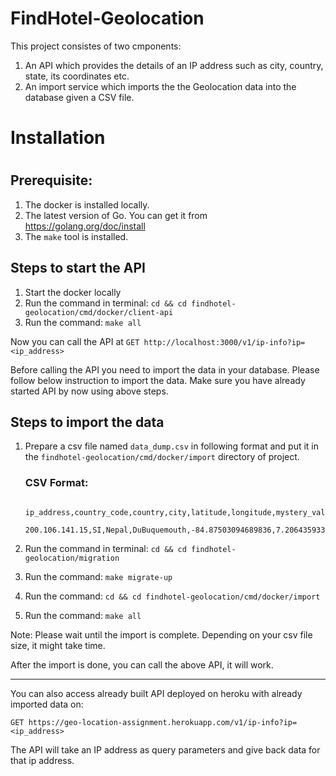 # FindHotel-Geolocation

This project consistes of two cmponents:

1) An API which provides the details of an IP address such as city, country, state, its coordinates etc.
2) An import service which imports the the Geolocation data into the database given a CSV file.

<h1>Installation<h1>

<h2>Prerequisite:</h2>

1) The docker is installed locally.
2) The latest version of Go. You can get it from https://golang.org/doc/install
3) The `make` tool is installed.

<h2> Steps to start the API </h2>
 

1) Start the docker locally
3) Run the command in terminal: `cd && cd findhotel-geolocation/cmd/docker/client-api`
4) Run the command: `make all`

Now you can call the API at `GET http://localhost:3000/v1/ip-info?ip=<ip_address>`

Before calling the API you need to import the data in your database. Please follow below instruction to import the data. Make sure you have already started API by now using above steps.

<h2> Steps to import the data </h2>
  
1) Prepare a csv file named `data_dump.csv` in following format and put it in the `findhotel-geolocation/cmd/docker/import` directory of project.
    
    <h3>CSV Format:</h3>
            
            ip_address,country_code,country,city,latitude,longitude,mystery_value
            200.106.141.15,SI,Nepal,DuBuquemouth,-84.87503094689836,7.206435933364332,7823011346

2) Run the command in terminal: `cd && cd findhotel-geolocation/migration`
3) Run the command: `make migrate-up`
3) Run the command: `cd && cd findhotel-geolocation/cmd/docker/import`
4) Run the command: `make all`

Note: Please wait until the import is complete. Depending on your csv file size, it might take time.

After the import is done, you can call the above API, it will work.



------------------------------------------------------------------------------------------------------------------------
You can also access already built API deployed on heroku with already imported data on: 

`GET https://geo-location-assignment.herokuapp.com/v1/ip-info?ip=<ip_address>`

The API will take an IP address as query parameters and give back data for that ip address.
           

